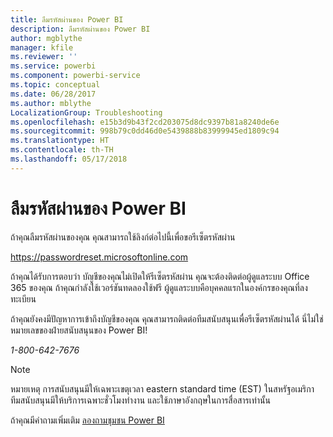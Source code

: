 ```yaml
---
title: ลืมรหัสผ่านของ Power BI
description: ลืมรหัสผ่านของ Power BI
author: mgblythe
manager: kfile
ms.reviewer: ''
ms.service: powerbi
ms.component: powerbi-service
ms.topic: conceptual
ms.date: 06/28/2017
ms.author: mblythe
LocalizationGroup: Troubleshooting
ms.openlocfilehash: e15b3d9b43f2cd203075d8dc9397b81a8240de6e
ms.sourcegitcommit: 998b79c0dd46d0e5439888b83999945ed1809c94
ms.translationtype: HT
ms.contentlocale: th-TH
ms.lasthandoff: 05/17/2018
---
```

# <a name="forgot-your-password-for-power-bi"></a>ลืมรหัสผ่านของ Power BI
ถ้าคุณลืมรหัสผ่านของคุณ คุณสามารถใช้ลิงก์ต่อไปนี้เพื่อขอรีเซ็ตรหัสผ่าน

<https://passwordreset.microsoftonline.com>

ถ้าคุณได้รับการตอบว่า บัญชีของคุณไม่เปิดให้รีเซ็ตรหัสผ่าน คุณจะต้องติดต่อผู้ดูแลระบบ Office 365 ของคุณ ถ้าคุณกำลังใช้เวอร์ชันทดลองใช้ฟรี ผู้ดูแลระบบคือบุคคลแรกในองค์กรของคุณที่ลงทะเบียน

ถ้าคุณยังคงมีปัญหาการเข้าถึงบัญชีของคุณ คุณสามารถติดต่อทีมสนับสนุนเพื่อรีเซ็ตรหัสผ่านได้ นี่ไม่ใช่หมายเลขของฝ่ายสนับสนุนของ Power BI!

*1-800-642-7676*

> [!NOTE]
> หมายเหตุ การสนับสนุนมีให้เฉพาะเขตุเวลา eastern standard time (EST) ในสหรัฐอเมริกา ทีมสนับสนุนมีให้บริการเฉพาะชั่วโมงทำงาน และใช้ภาษาอังกฤษในการสื่อสารเท่านั้น
> 
> 

ถ้าคุณมีคำถามเพิ่มเติม [ลองถามชุมชน Power BI](http://community.powerbi.com/)

